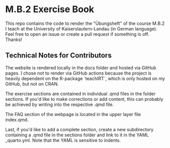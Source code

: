 # M.B.2 Exercise Book

This repo contains the code to render the "Übungsheft" of the course M.B.2 I teach at the University of Kaiserslautern-Landau (in German language). Feel free to open an issue or create a pull request if something is off. Thanks!

## Technical Notes for Contributors

The website is rendered locally in the docs folder and hosted via GitHub pages. I chose not to render via GitHub actions because the project is heavily dependent on the R-package \`teachIRT\`, which is only hosted on my GitHub, but not on CRAN.

The exercise sections are contained in individual .qmd files in the folder sections. If you'd like to make corrections or add content, this can probably be achieved by writing into the respective .qmd file.

The FAQ section of the webpage is located in the upper layer file index.qmd.

Last, if you'd like to add a complete section, create a new subdirectory containing a .qmd file in the sections folder and link to it in the YAML \_quarto.yml. Note that the YAML is sensitive to indents.
